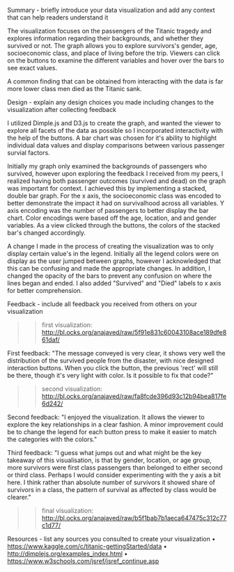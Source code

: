 Summary - briefly introduce your data visualization and add any context that can help readers understand it

The visualization focuses on the passengers of the Titanic tragedy and explores information regarding their backgrounds, and whether they survived or not. The graph allows you to explore survivors's gender, age, socioeconomic class, and place of living before the trip. Viewers can click on the buttons to examine the different variables and hover over the bars to see exact values.

A common finding that can be obtained from interacting with the data is far more lower class men died as the Titanic sank. 


Design - explain any design choices you made including changes to the visualization after collecting feedback

I utilized Dimple.js and D3.js to create the graph, and wanted the viewer to explore all facets of the data as possible so I incorporated interactivity with the help of the buttons. A bar chart was chosen for it's ability to highlight individual data values and display comparisons between various passenger survial factors. 

Initially my graph only examined the backgrounds of passengers who survived, however upon exploring the feedback I received from my peers, I realized having both passenger outcomes (survived and dead) on the graph was important for context. I achieved this by implementing a stacked, double bar graph. For the x axis, the socioeconomic class was encoded to better demonstrate the impact it had on survivalhood across all variables. Y axis encoding was the number of passengers to better display the bar chart. Color encodings were based off the age, location, and and gender variables. As a view clicked through the buttons, the colors of the stacked bar's changed accordingly. 

A change I made in the process of creating the visualization was to only display certain value's in the legend. Initially all the legend colors were on display as the user jumped between graphs, however I acknowledged that this can be confusing and made the appropriate changes. In addition, I changed the opacity of the bars to prevent any confusion on where the lines began and ended. I also added "Survived" and "Died" labels to x axis for better comprehension. 


Feedback - include all feedback you received from others on your visualization 

 >> first visualization: http://bl.ocks.org/anajaved/raw/5f91e831c60043108ace189dfe861daf/ 
 
 First feedback: "The message conveyed is very clear, it shows very well the distribution of the survived people from the disaster, with nice designed interaction buttons. When you click the button, the previous 'rect' will still be there, though it's very light with color. Is it possible to fix that code?"

 >> second visualization: http://bl.ocks.org/anajaved/raw/fa8fcde396d93c12b94bea817fe6d242/

 Second feedback: "I enjoyed the visualization. It allows the viewer to explore the key relationships in a clear fashion. A minor improvement could be to change the legend for each button press to make it easier to match the categories with the colors."

 Third feedback: "I guess what jumps out and what might be the key takeaway of this visualisation, is that by gender, location, or age group, more survivors were first class passengers than belonged to either second or third class. Perhaps I would consider experimenting with the y axis a bit here. I think rather than absolute number of survivors it showed share of survivors in a class, the pattern of survival as affected by class would be clearer."

 >> final visualization: http://bl.ocks.org/anajaved/raw/b5f1bab7b1aeca647475c312c77c1d77/

 
Resources - list any sources you consulted to create your visualization
•	https://www.kaggle.com/c/titanic-gettingStarted/data 
•	http://dimplejs.org/examples_index.html
•	https://www.w3schools.com/jsref/jsref_continue.asp 
